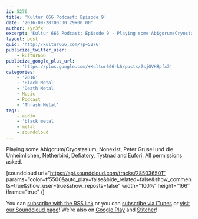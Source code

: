 ```yaml
---
id: 5276
title: 'Kultur 666 Podcast: Episode 9'
date: '2016-09-28T00:30:29+00:00'
author: syr3fx
excerpt: 'Kultur 666 Podcast: Episode 9 - Playing some Abigorum/Cryostasium, Nonexist, Peter Grusel und die Unheimlichen, Netherbird, Defiatory, Tystnad and Eufori.  All permissions asked.'
layout: post
guid: 'http://kultur666.com/?p=5276'
publicize_twitter_user:
    - kultur666
publicize_google_plus_url:
    - 'https://plus.google.com/+Kultur666-k6/posts/ZsjGVH8pfx3'
categories:
    - '2016'
    - 'Black Metal'
    - 'Death Metal'
    - Music
    - Podcast
    - 'Thrash Metal'
tags:
    - audio
    - 'black metal'
    - metal
    - soundcloud
---
```


<span style="font-weight:400;">Playing some Abigorum/Cryostasium, Nonexist, Peter Grusel und die Unheimlichen, Netherbird, Defiatory, Tystnad and Eufori. All permissions asked.</span>

\[soundcloud url=”https://api.soundcloud.com/tracks/285036501″ params=”color=ff5500&amp;auto\_play=false&amp;hide\_related=false&amp;show\_comments=true&amp;show\_user=true&amp;show\_reposts=false” width=”100%” height=”166″ iframe=”true” /\]

You can [subscribe with the RSS link](http://feeds.soundcloud.com/users/soundcloud:users:203985226/sounds.rss) or you can [subscribe via iTunes](https://itunes.apple.com/au/podcast/kultur-666-podcast/id1140410234) or [visit our Soundcloud page](https://soundcloud.com/kultur-666)! We’re also on [Google Play](https://goo.gl/app/playmusic?ibi=com.google.PlayMusic&isi=691797987&ius=googleplaymusic&link=https://play.google.com/music/m/Iax6bcfbhy27w3wvkpxlcrkkr6i?t%3DKultur_666_Podcast) and [Stitcher](http://www.stitcher.com/s?fid=99915&refid=stpr)!